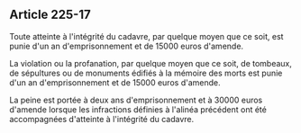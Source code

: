 Article 225-17
----
Toute atteinte à l'intégrité du cadavre, par quelque moyen que ce soit, est
punie d'un an d'emprisonnement et de 15000 euros d'amende.

La violation ou la profanation, par quelque moyen que ce soit, de tombeaux, de
sépultures ou de monuments édifiés à la mémoire des morts est punie d'un an
d'emprisonnement et de 15000 euros d'amende.

La peine est portée à deux ans d'emprisonnement et à 30000 euros d'amende
lorsque les infractions définies à l'alinéa précédent ont été accompagnées
d'atteinte à l'intégrité du cadavre.
